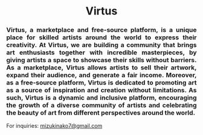 <h1 align="center">
  Virtus
</h1>

<h3 align="justify" font="normal">
Virtus, a marketplace and free-source platform, is a unique place for skilled artists around the world to express their creativity. At Virtus, we are building a community that brings art enthusiasts together with incredible masterpieces, by giving artists a space to showcase their skills without barriers. As a marketplace, Virtus allows artists to sell their artwork, expand their audience, and generate a fair income. Moreover, as a free-source platform, Virtus is dedicated to promoting art as a source of inspiration and creation without limitations. As such, Virtus is a dynamic and inclusive platform, encouraging the growth of a diverse community of artists and celebrating the beauty of art from different perspectives around the world.
</h3>

For inquiries: mizukinako7@gmail.com
